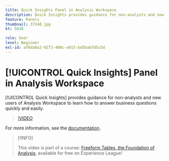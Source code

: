 ```yaml
---
title: Quick Insights Panel in Analysis Workspace
description: Quick Insights provides guidance for non-analysts and new users of Analysis Workspace to learn how to answer business questions quickly and easily.
feature: Panels
thumbnail: 37248.jpg
kt: 5838

role: User
level: Beginner
exl-id: af6da0a2-9273-480c-a915-bd5bab7d5c5d
---
```

# [!UICONTROL Quick Insights] Panel in Analysis Workspace

[!UICONTROL Quick Insights] provides guidance for non-analysts and new users of Analysis Workspace to learn how to answer business questions quickly and easily.

>[!VIDEO](https://video.tv.adobe.com/v/37248/?quality=12&learn=on)

For more information, see the [documentation](https://experienceleague.adobe.com/docs/analytics/analyze/analysis-workspace/panels/quickinsight.html).

>[!INFO]
>
> This video is part of a course: [Freeform Tables, the Foundation of Analysis](https://experienceleague.adobe.com/?recommended=Analytics-U-1-2020.3), available for free on Experience League!
